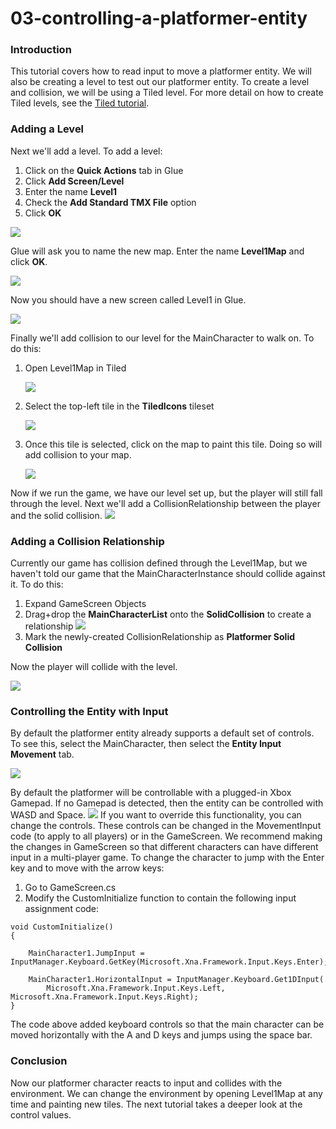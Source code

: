 # 03-controlling-a-platformer-entity

### Introduction

This tutorial covers how to read input to move a platformer entity. We will also be creating a level to test out our platformer entity. To create a level and collision, we will be using a Tiled level. For more detail on how to create Tiled levels, see the [Tiled tutorial](../../../tools/tiled-plugin/using-the-tiled-plugin.md).

### Adding a Level

Next we'll add a level. To add a level:

1. Click on the **Quick Actions** tab in Glue
2. Click **Add Screen/Level**
3. Enter the name **Level1**
4. Check the **Add Standard TMX File** option
5. Click **OK**

![](../../../../media/2021-02-img\_60329d77e6082.png)

Glue will ask you to name the new map. Enter the name **Level1Map** and click **OK**.

![](../../../../media/2021-02-img\_60329dfc01022.png)

Now you should have a new screen called Level1 in Glue.

![](../../../../media/2021-02-img\_60329e7747e9f.png)

Finally we'll add collision to our level for the MainCharacter to walk on. To do this:

1.  Open Level1Map in Tiled

    ![](../../../../media/2021-02-img\_60329f6d60104.png)
2.  Select the top-left tile in the **TiledIcons** tileset

    ![](../../../../media/2021-05-img\_609210cca57a1.png)
3.  Once this tile is selected, click on the map to paint this tile. Doing so will add collision to your map.

    ![](../../../../media/2021-05-img\_6092105d05917.png)

Now if we run the game, we have our level set up, but the player will still fall through the level. Next we'll add a CollisionRelationship between the player and the solid collision. [![](../../../../media/2018-01-2021\_February\_21\_110609.gif)](../../../../media/2018-01-2021\_February\_21\_110609.gif)

### Adding a Collision Relationship

Currently our game has collision defined through the Level1Map, but we haven't told our game that the MainCharacterInstance should collide against it. To do this:

1. Expand GameScreen Objects
2. Drag+drop the **MainCharacterList** onto the **SolidCollision** to create a relationship [![](../../../../media/2018-01-2021\_February\_21\_113719.gif)](../../../../media/2018-01-2021\_February\_21\_113719.gif)
3. Mark the newly-created CollisionRelationship as **Platformer Solid Collision**

Now the player will collide with the level.

![](../../../../media/2021-02-img\_6032a4dcaa5cc.png)

### Controlling the Entity with Input

By default the platformer entity already supports a default set of controls. To see this, select the MainCharacter, then select the **Entity Input Movement** tab.

![](../../../../media/2021-02-img\_6032a55db4f63.png)

By default the platformer will be controllable with a plugged-in Xbox Gamepad. If no Gamepad is detected, then the entity can be controlled with WASD and Space. [![](../../../../media/2018-01-2021\_February\_21\_112625.gif)](../../../../media/2018-01-2021\_February\_21\_112625.gif) If you want to override this functionality, you can change the controls. These controls can be changed in the MovementInput code (to apply to all players) or in the GameScreen. We recommend making the changes in GameScreen so that different characters can have different input in a multi-player game. To change the character to jump with the Enter key and to move with the arrow keys:

1. Go to GameScreen.cs
2. Modify the CustomInitialize  function to contain the following input assignment code:

```lang:c#
void CustomInitialize()
{

    MainCharacter1.JumpInput = InputManager.Keyboard.GetKey(Microsoft.Xna.Framework.Input.Keys.Enter);

    MainCharacter1.HorizontalInput = InputManager.Keyboard.Get1DInput(
        Microsoft.Xna.Framework.Input.Keys.Left, Microsoft.Xna.Framework.Input.Keys.Right);
}
```

The code above added keyboard controls so that the main character can be moved horizontally with the A and D keys and jumps using the space bar.

### Conclusion

Now our platformer character reacts to input and collides with the environment. We can change the environment by opening Level1Map at any time and painting new tiles. The next tutorial takes a deeper look at the control values.
